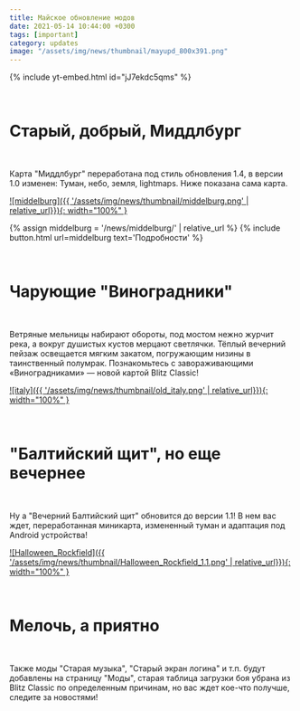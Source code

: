 ```yaml
---
title: Майское обновление модов
date: 2021-05-14 10:44:00 +0300
tags: [important]
category: updates
image: "/assets/img/news/thumbnail/mayupd_800x391.png"
---
```


{% include yt-embed.html id="jJ7ekdc5qms" %}

<br>

# Старый, добрый, Миддлбург

<br>

Карта "Миддлбург" переработана под стиль обновления 1.4, в версии 1.0 изменен: Туман, небо, земля, lightmaps. Ниже показана сама карта.

[![middelburg]({{ '/assets/img/news/thumbnail/middelburg.png' | relative_url}}){: width="100%" }](/assets/img/news/thumbnail/middelburg.png)

{% assign middelburg = '/news/middelburg/' | relative_url %}
{% include button.html url=middelburg text='Подробности' %}

<br>

# Чарующие "Виноградники"
<br>


Ветряные мельницы набирают обороты, под мостом нежно журчит река, а вокруг душистых кустов мерцают светлячки. Тёплый вечерний пейзаж освещается мягким закатом, погружающим низины в таинственный полумрак. Познакомьтесь с завораживающими «Виноградниками» — новой картой Blitz Classic!

[![italy]({{ '/assets/img/news/thumbnail/old_italy.png' | relative_url}}){: width="100%" }](/assets/img/news/thumbnail/old_italy.png)

<br>

# "Балтийский щит", но еще вечернее
<br>

Ну а "Вечерний Балтийский щит" обновится до версии 1.1! В нем вас ждет, переработанная миникарта, измененный туман и адаптация под Android устройства!

[![Halloween_Rockfield]({{ '/assets/img/news/thumbnail/Halloween_Rockfield_1.1.png' | relative_url}}){: width="100%" }](/assets/img/news/thumbnail/Halloween_Rockfield_1.1.png)

<br>

# Мелочь, а приятно
<br>

Также моды "Старая музыка", "Старый экран логина" и т.п. будут добавлены на страницу "Моды", старая таблица загрузки боя убрана из Blitz Classic по определенным причинам, но вас ждет кое-что получше, следите за новостями!

